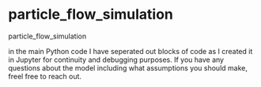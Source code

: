 # particle_flow_simulation
particle_flow_simulation

in the main Python code I have seperated out blocks of code as I created it in Jupyter for continuity and debugging purposes.  If you have any questions about the model including what assumptions you should make, freel free to reach out.

